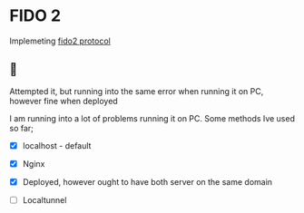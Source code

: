 # FIDO 2

Implemeting [fido2 protocol](https://fidoalliance.org/developers/)

## 🤕
Attempted it, but running into the same error when running it on PC, however fine when deployed

I am running into a lot of problems running it on PC. Some methods Ive used so far;
- [x] localhost - default
- [x] Nginx
- [x] Deployed, however ought to have both server on the same domain 
- [ ] Localtunnel

